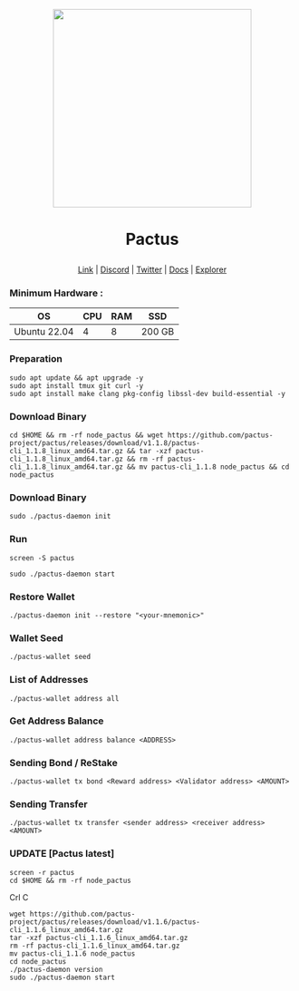 <p align="center">
  <img height="350" height="350" src="https://github.com/catsmile100/Validor-Mainnet/assets/85368621/b0bac1cd-13f5-494a-ae61-9a9818f67d3a">
</p>
<h1>
<p align="center"> Pactus </p>
</h1>

<p align="center">
  <a href="https://pactus.org">Link</a> |
  <a href="https://discord.com/invite/H5vZkNnXCu">Discord</a> |
  <a href="https://twitter.com/pactuschain">Twitter</a> |
  <a href="https://pactus.org/user-guides">Docs</a> |
  <a href="https://pacscan.org">Explorer</a> 
</p>

### Minimum Hardware :
OS  | CPU     | RAM      | SSD     | 
| ------------- | ------------- | ------------- | -------- |
| Ubuntu 22.04 | 4          | 8         | 200 GB  | 

### Preparation
```
sudo apt update && apt upgrade -y
sudo apt install tmux git curl -y
sudo apt install make clang pkg-config libssl-dev build-essential -y
```
### Download Binary
```
cd $HOME && rm -rf node_pactus && wget https://github.com/pactus-project/pactus/releases/download/v1.1.8/pactus-cli_1.1.8_linux_amd64.tar.gz && tar -xzf pactus-cli_1.1.8_linux_amd64.tar.gz && rm -rf pactus-cli_1.1.8_linux_amd64.tar.gz && mv pactus-cli_1.1.8 node_pactus && cd node_pactus
```

### Download Binary
```
sudo ./pactus-daemon init
```

### Run 
```
screen -S pactus
```
```
sudo ./pactus-daemon start
```

### Restore Wallet 
```
./pactus-daemon init --restore "<your-mnemonic>"
```

### Wallet Seed 
```
./pactus-wallet seed
```

### List of Addresses
```
./pactus-wallet address all
```

### Get Address Balance
```
./pactus-wallet address balance <ADDRESS>
```

### Sending Bond / ReStake
```
./pactus-wallet tx bond <Reward address> <Validator address> <AMOUNT>
```

### Sending Transfer
```
./pactus-wallet tx transfer <sender address> <receiver address> <AMOUNT>
```

### UPDATE [Pactus latest]
```
screen -r pactus
cd $HOME && rm -rf node_pactus
```
Crl C
```
wget https://github.com/pactus-project/pactus/releases/download/v1.1.6/pactus-cli_1.1.6_linux_amd64.tar.gz  
tar -xzf pactus-cli_1.1.6_linux_amd64.tar.gz  
rm -rf pactus-cli_1.1.6_linux_amd64.tar.gz 
mv pactus-cli_1.1.6 node_pactus 
cd node_pactus
./pactus-daemon version
sudo ./pactus-daemon start
```

